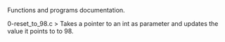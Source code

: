 Functions and programs documentation.

0-reset_to_98.c > Takes a pointer to an int as parameter and updates the value it points to to 98.
